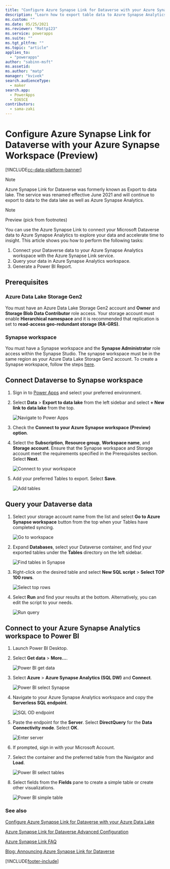```yaml
---
title: "Configure Azure Synapse Link for Dataverse with your Azure Synapse Workspace | MicrosoftDocs"
description: "Learn how to export table data to Azure Synapse Analytics in Power Apps"
ms.custom: ""
ms.date: 05/25/2021
ms.reviewer: "Mattp123"
ms.service: powerapps
ms.suite: ""
ms.tgt_pltfrm: ""
ms.topic: "article"
applies_to: 
  - "powerapps"
author: "sabinn-msft"
ms.assetid: 
ms.author: "matp"
manager: "kvivek"
search.audienceType: 
  - maker
search.app: 
  - PowerApps
  - D365CE
contributors:
  - sama-zaki
---
```


# Configure Azure Synapse Link for Dataverse with your Azure Synapse Workspace (Preview)

[!INCLUDE[cc-data-platform-banner](../../includes/cc-data-platform-banner.md)]

> [!NOTE]
> Azure Synapse Link for Dataverse was formerly known as Export to data lake. The service was renamed effective June 2021 and will continue to export to data to the data lake as well as Azure Synapse Analytics.

> [!NOTE]
> Preview (pick from footnotes)

You can use the Azure Synapse Link to connect your Microsoft Dataverse data to Azure Synapse Analytics to explore your data and accelerate time to insight. This article shows you how to perform the following tasks:

1. Connect your Dataverse data to your Azure Synapse Analytics workspace with the Azure Synapse Link service.
2. Query your data in Azure Synapse Analytics workspace.
3. Generate a Power BI Report.

## Prerequisites

### Azure Data Lake Storage Gen2

You must have an Azure Data Lake Storage Gen2 account and **Owner** and **Storage Blob Data Contributor** role access. Your storage account must enable **Hierarchical namespace** and it is recommended that replication is set to **read-access geo-redundant storage (RA-GRS)**.

### Synapse workspace

You must have a Synapse workspace and the **Synapse Administrator** role access within the Synapse Studio. The synapse workspace must be in the same region as your Azure Data Lake Storage Gen2 account. To create a Synapse workspace, follow the steps [here](https://docs.microsoft.com/en-us/azure/synapse-analytics/get-started-create-workspace).

## Connect Dataverse to Synapse workspace

1. Sign in to [Power Apps](https://make.powerapps.com/?utm_source=padocs&utm_medium=linkinadoc&utm_campaign=referralsfromdoc) and select your preferred environment.

2. Select **Data** > **Export to data lake** from the left sidebar and select **+ New link to data lake** from the top.

    ![Navigate to Power Apps](media/navigate-to-powerapps.png "Navigate to Power Apps")

3. Check the **Connect to your Azure Synapse workspace (Preview) option**.

4. Select the **Subscription**, **Resource group**, **Workspace name**, and **Storage account**. Ensure that the Synapse workspace and Storage account meet the requirements specified in the Prerequisites section. Select **Next**.

    ![Connect to your workspace](media/connect-to-workspace.png "Connect to your workspace")

5. Add your preferred Tables to export. Select **Save**.

    ![Add tables](media/add-tables.png "Add tables")

## Query your Dataverse data

1. Select your storage account name from the list and select **Go to Azure Synapse workspace** button from the top when your Tables have completed syncing.

    ![Go to workspace](media/go-to-workspace.png "Go to workspace")

2. Expand **Databases**, select your Dataverse container, and find your exported tables under the **Tables** directory on the left sidebar.

    ![Find tables in Synapse](media/find-tables-synapse.png "Find tables in Synapse")

3. Right-click on the desired table and select **New SQL script** > **Select TOP 100 rows**.

    ![Select top rows](media/select-top-rows.png "Select top rows")

4. Select **Run** and find your results at the bottom. Alternatively, you can edit the script to your needs.

    ![Run query](media/run-query.png "Run query")

## Connect to your Azure Synapse Analytics workspace to Power BI

1. Launch Power BI Desktop.

2. Select **Get data** > **More...**.

    ![Power BI get data](media/pbi-get-data.png "Power BI get data")

3. Select **Azure** > **Azure Synapse Analytics (SQL DW)** and **Connect**.

    ![Power BI select Synapse](media/pbi-select-synapse.png "Power BI select Synapse")

4. Navigate to your Azure Synapse Analytics workspace and copy the **Serverless SQL endpoint**.

    ![SQL OD endpoint](media/sql-od-endpoint.png "SQL OD endpoint")

5. Paste the endpoint for the **Server**. Select **DirectQuery** for the **Data Connectivity mode**. Select **OK**.

    ![Enter server](media/enter-server.png "Enter server")

6. If prompted, sign in with your Microsoft Account.

7. Select the container and the preferred table from the Navigator and **Load**.

    ![Power BI select tables](media/pbi-select-tables.png "Power BI select tables")

8. Select fields from the **Fields** pane to create a simple table or create other visualizations.

    ![Power BI simple table](media/pbi-simple-table.png "Power BI simple table")

### See also

[Configure Azure Synapse Link for Dataverse with your Azure Data Lake](./azure-synapse-link-data-lake.md)

[Azure Synapse Link for Dataverse Advanced Configuration](./azure-synapse-link-advanced-configuration.md)

[Azure Synapse Link FAQ](azure-synapse-link-faq.yml)

[Blog: Announcing Azure Synapse Link for Dataverse](https://aka.ms/synapse-dataverse)

[!INCLUDE[footer-include](../../includes/footer-banner.md)]